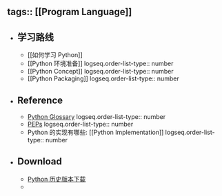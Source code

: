 tags:: [[Program Language]]
---

- ## 学习路线
	- [[如何学习 Python]]
	- [[Python 环境准备]]
	  logseq.order-list-type:: number
	- [[Python Concept]]
	  logseq.order-list-type:: number
	- [[Python Packaging]]
	  logseq.order-list-type:: number
- ## Reference
	- [Python Glossary](https://docs.python.org/3/glossary.html)
	  logseq.order-list-type:: number
	- [PEPs](https://peps.python.org/)
	  logseq.order-list-type:: number
	- Python 的实现有哪些: [[Python Implementation]]
	  logseq.order-list-type:: number
- ## Download
	- [Python 历史版本下载](https://www.python.org/ftp/python/)
	-